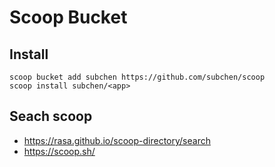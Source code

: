 # Scoop Bucket

## Install

```pwsh
scoop bucket add subchen https://github.com/subchen/scoop
scoop install subchen/<app>
```

## Seach scoop

- https://rasa.github.io/scoop-directory/search
- https://scoop.sh/

